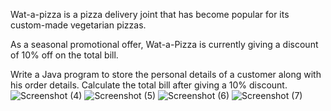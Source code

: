 Wat-a-pizza is a pizza delivery joint that has become popular for its custom-made vegetarian pizzas.

As a seasonal promotional offer, Wat-a-Pizza is currently giving a discount of 10% off on the total bill.

Write a Java program to store the personal details of a customer along with his order details. Calculate the total bill after giving a 10% discount.![Screenshot (4)](https://github.com/NarendraBudda/wat-a-pizza/assets/87933304/8141ecbd-b470-4add-b4cc-6a622d1fcc67)
![Screenshot (5)](https://github.com/NarendraBudda/wat-a-pizza/assets/87933304/8c9113a8-1e23-4617-b1f4-5eb2fc2a9c2c)
![Screenshot (6)](https://github.com/NarendraBudda/wat-a-pizza/assets/87933304/0d7a8f6c-907b-4cce-9dca-f8c807c63b5c)
![Screenshot (7)](https://github.com/NarendraBudda/wat-a-pizza/assets/87933304/4b23acdb-3891-4cde-825d-62f490addd56)

